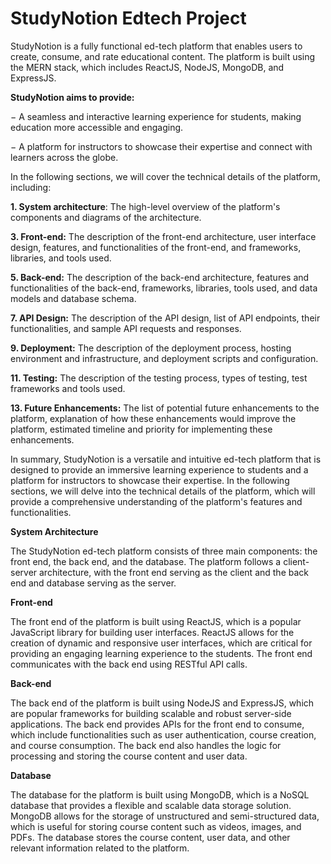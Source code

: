 # StudyNotion Edtech Project

StudyNotion is a fully functional ed-tech platform that enables users to create, consume,
and rate educational content. The platform is built using the MERN stack, which includes
ReactJS, NodeJS, MongoDB, and ExpressJS.

**StudyNotion aims to provide:**

− A seamless and interactive learning experience for students, making education
more accessible and engaging.

− A platform for instructors to showcase their expertise and connect with learners
across the globe.

In the following sections, we will cover the technical details of the platform, including:

**1. System architecture**: The high-level overview of the platform's components and
diagrams of the architecture.

**3. Front-end:** The description of the front-end architecture, user interface design,
features, and functionalities of the front-end, and frameworks, libraries, and tools
used.

**5. Back-end:** The description of the back-end architecture, features and functionalities of
the back-end, frameworks, libraries, tools used, and data models and database schema.

**7. API Design:** The description of the API design, list of API endpoints, their
functionalities, and sample API requests and responses.

**9. Deployment:** The description of the deployment process, hosting environment and
infrastructure, and deployment scripts and configuration.

**11. Testing:** The description of the testing process, types of testing, test frameworks and
tools used.

**13. Future Enhancements:** The list of potential future enhancements to the platform,
explanation of how these enhancements would improve the platform, estimated
timeline and priority for implementing these enhancements.

In summary, StudyNotion is a versatile and intuitive ed-tech platform that is designed to
provide an immersive learning experience to students and a platform for instructors to
showcase their expertise. In the following sections, we will delve into the technical details
of the platform, which will provide a comprehensive understanding of the platform's
features and functionalities.


**System Architecture**

The StudyNotion ed-tech platform consists of three main components: the front end, the
back end, and the database. The platform follows a client-server architecture, with the
front end serving as the client and the back end and database serving as the server.

**Front-end**

The front end of the platform is built using ReactJS, which is a popular JavaScript library
for building user interfaces. ReactJS allows for the creation of dynamic and responsive user
interfaces, which are critical for providing an engaging learning experience to the students.
The front end communicates with the back end using RESTful API calls.

**Back-end**

The back end of the platform is built using NodeJS and ExpressJS, which are popular
frameworks for building scalable and robust server-side applications. The back end
provides APIs for the front end to consume, which include functionalities such as user
authentication, course creation, and course consumption. The back end also handles the
logic for processing and storing the course content and user data.

**Database**

The database for the platform is built using MongoDB, which is a NoSQL database that
provides a flexible and scalable data storage solution. MongoDB allows for the storage of
unstructured and semi-structured data, which is useful for storing course content such as
videos, images, and PDFs. The database stores the course content, user data, and other
relevant information related to the platform.
